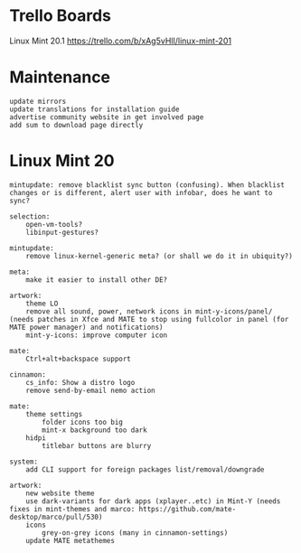 Trello Boards
=============

Linux Mint 20.1 https://trello.com/b/xAg5vHlI/linux-mint-201

Maintenance
===========

    update mirrors
    update translations for installation guide
    advertise community website in get involved page
    add sum to download page directly

Linux Mint 20
=============

    mintupdate: remove blacklist sync button (confusing). When blacklist changes or is different, alert user with infobar, does he want to sync?

    selection:
        open-vm-tools?
        libinput-gestures?

    mintupdate:
        remove linux-kernel-generic meta? (or shall we do it in ubiquity?)

    meta:
        make it easier to install other DE?

    artwork:
        theme LO
        remove all sound, power, network icons in mint-y-icons/panel/ (needs patches in Xfce and MATE to stop using fullcolor in panel (for MATE power manager) and notifications)
        mint-y-icons: improve computer icon

    mate:
        Ctrl+alt+backspace support

    cinnamon:
        cs_info: Show a distro logo
        remove send-by-email nemo action

    mate:
        theme settings
            folder icons too big
            mint-x background too dark
        hidpi
            titlebar buttons are blurry

    system:
        add CLI support for foreign packages list/removal/downgrade

    artwork:
        new website theme
        use dark-variants for dark apps (xplayer..etc) in Mint-Y (needs fixes in mint-themes and marco: https://github.com/mate-desktop/marco/pull/530)
        icons
            grey-on-grey icons (many in cinnamon-settings)
        update MATE metathemes
